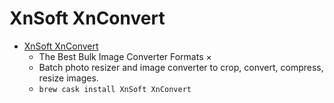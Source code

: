 # XnSoft XnConvert
- [XnSoft XnConvert](https://www.xnview.com/en/xnconvert/)
  -  The Best Bulk Image Converter Formats ×
  - Batch photo resizer and image converter to crop, convert, compress, resize images. 
  - `brew cask install XnSoft XnConvert`
